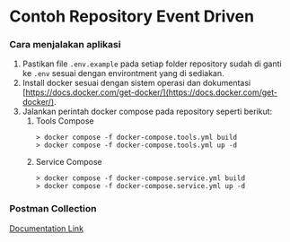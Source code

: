 # Contoh Repository Event Driven

### Cara menjalakan aplikasi

1. Pastikan file `.env.example` pada setiap folder repository sudah di ganti ke `.env` sesuai dengan environtment yang di sediakan.
2. Install docker sesuai dengan sistem operasi dan dokumentasi [https://docs.docker.com/get-docker/](https://docs.docker.com/get-docker/).
3. Jalankan perintah docker compose pada repository seperti berikut:
    1. Tools Compose
       ```console
       > docker compose -f docker-compose.tools.yml build
       > docker compose -f docker-compose.tools.yml up -d
       ```
    2. Service Compose
       ```console
       > docker compose -f docker-compose.service.yml build
       > docker compose -f docker-compose.service.yml up -d
       ```

### Postman Collection 

[Documentation Link](https://documenter.getpostman.com/view/29997670/2s9YeBeDYs)
